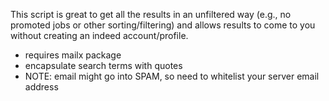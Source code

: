 This script is great to get all the results in an unfiltered way (e.g., no promoted jobs or other sorting/filtering) and allows results to come to you without creating an indeed account/profile.
- requires mailx package
- encapsulate search terms with quotes
- NOTE: email might go into SPAM, so need to whitelist your server email address

